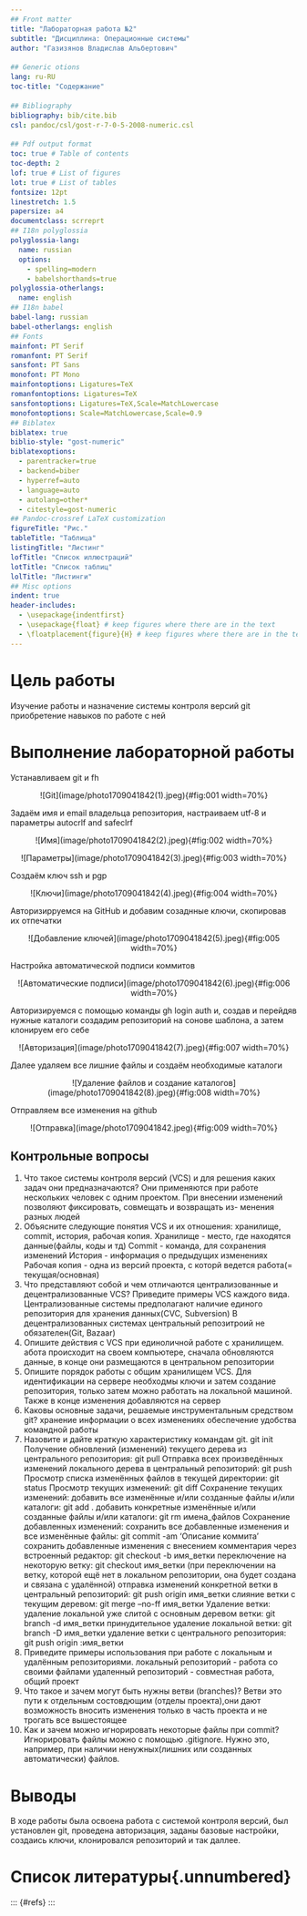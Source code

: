 ```yaml
---
## Front matter
title: "Лабораторная работа №2"
subtitle: "Дисциплина: Операционные системы"
author: "Газизянов Владислав Альбертович"

## Generic otions
lang: ru-RU
toc-title: "Содержание"

## Bibliography
bibliography: bib/cite.bib
csl: pandoc/csl/gost-r-7-0-5-2008-numeric.csl

## Pdf output format
toc: true # Table of contents
toc-depth: 2
lof: true # List of figures
lot: true # List of tables
fontsize: 12pt
linestretch: 1.5
papersize: a4
documentclass: scrreprt
## I18n polyglossia
polyglossia-lang:
  name: russian
  options:
	- spelling=modern
	- babelshorthands=true
polyglossia-otherlangs:
  name: english
## I18n babel
babel-lang: russian
babel-otherlangs: english
## Fonts
mainfont: PT Serif
romanfont: PT Serif
sansfont: PT Sans
monofont: PT Mono
mainfontoptions: Ligatures=TeX
romanfontoptions: Ligatures=TeX
sansfontoptions: Ligatures=TeX,Scale=MatchLowercase
monofontoptions: Scale=MatchLowercase,Scale=0.9
## Biblatex
biblatex: true
biblio-style: "gost-numeric"
biblatexoptions:
  - parentracker=true
  - backend=biber
  - hyperref=auto
  - language=auto
  - autolang=other*
  - citestyle=gost-numeric
## Pandoc-crossref LaTeX customization
figureTitle: "Рис."
tableTitle: "Таблица"
listingTitle: "Листинг"
lofTitle: "Список иллюстраций"
lotTitle: "Список таблиц"
lolTitle: "Листинги"
## Misc options
indent: true
header-includes:
  - \usepackage{indentfirst}
  - \usepackage{float} # keep figures where there are in the text
  - \floatplacement{figure}{H} # keep figures where there are in the text
---
```


# Цель работы

Изучение работы и назначение системы контроля версий git приобретение навыков по работе с ней

# Выполнение лабораторной работы
Устанавливаем git и fh
<p align="center">![Git](image/photo1709041842(1).jpeg){#fig:001 width=70%}</p>

Задаём имя и email владельца репозитория, настраиваем utf-8 и параметры autocrlf and safeclrf
<p align="center">![Имя](image/photo1709041842(2).jpeg){#fig:002 width=70%}</p>
<p align="center">![Параметры](image/photo1709041842(3).jpeg){#fig:003 width=70%}</p>

Создаём ключ ssh и  pgp
<p align="center">![Ключи](image/photo1709041842(4).jpeg){#fig:004 width=70%}</p>

Авторизирруемся на GitHub  и добавим созаднные ключи, скопировав их отпечатки
<p align="center">![Добавление ключей](image/photo1709041842(5).jpeg){#fig:005 width=70%}</p>

Настройка автоматической подписи коммитов
<p align="center">![Автоматические подписи](image/photo1709041842(6).jpeg){#fig:006 width=70%}</p>

Авторизируемся с помощью команды gh login auth и, создав и перейдяв нужные каталоги создадим репозиторий на сонове шаблона, а затем клонируем его себе
<p align="center">![Авторизация](image/photo1709041842(7).jpeg){#fig:007 width=70%}</p>

Далее удаляем все лишние файлы и создаём необходимые каталоги
<p align="center">![Удаление файлов и создание каталогов](image/photo1709041842(8).jpeg){#fig:008 width=70%}</p>

Отправляем все изменения на github
<p align="center">![Отправка](image/photo1709041842.jpeg){#fig:009 width=70%}</p>

## Контрольные вопросы


1.    Что такое системы контроля версий (VCS) и для решения каких задач они предназначаются?
Они применяются при работе нескольких человек с одним проектом. При
внесении изменений позволяют фиксировать, совмещать и возвращать из-
менения разных людей
2.    Объясните следующие понятия VCS и их отношения: хранилище, commit, история, рабочая копия.
Хранилище - место, где находятся данные(файлы,
коды и тд) Commit - команда, для сохранения изменений История - информация о предыдущих изменениях Рабочая копия - одна из версий проекта,
с которй ведется работа(= текущая/основная)
3.   Что представляют собой и чем отличаются централизованные и децентрализованные VCS? Приведите примеры VCS каждого вида.
Централизованные системы предполагают наличие единого репозитория
для хранения данных(CVC, Subversion)
В децентрализованных системах центральный репозитроий не обязателен(Git, Bazaar)
4.    Опишите действия с VCS при единоличной работе с хранилищем.
абота
происходит на своем компьютере, сначала обновляются данные, в конце они размещаются в центральном репозитории
5.    Опишите порядок работы с общим хранилищем VCS.
Для идентификации на сервере необходмы ключи и затем создание репозитория, только затем можно работать на локальной машиной. Также в конце изменения добавляются на сервер
6.    Каковы основные задачи, решаемые инструментальным средством git?
хранение информации о всех изменениях
 обеспечение удобства командной работы
7.    Назовите и дайте краткую характеристику командам git.
git init Получение обновлений (изменений) текущего дерева из центрального
репозитория:
git pull Отправка всех произведённых изменений локального дерева в центральный репозиторий:
git push Просмотр списка изменённых файлов в текущей директории:
git status Просмотр текущих изменений:
git diff Сохранение текущих изменений:
добавить все изменённые и/или созданные файлы и/или каталоги:
git add . добавить конкретные изменённые и/или созданные файлы и/или каталоги:
git rm имена_файлов Сохранение добавленных изменений:
сохранить все добавленные изменения и все изменённые файлы:
git commit -am ‘Описание коммита’ сохранить добавленные изменения с внесением комментария через встроенный редактор:
git checkout -b имя_ветки переключение на некоторую ветку:
git checkout имя_ветки (при переключении на ветку, которой ещё нет в локальном репозитории, она будет создана и связана с удалённой) отправка изменений конкретной ветки в центральный репозиторий:
git push origin имя_ветки слияние ветки с текущим деревом:
git merge –no-ff имя_ветки Удаление ветки:
удаление локальной уже слитой с основным деревом ветки:
git branch -d имя_ветки принудительное удаление локальной ветки:
git branch -D имя_ветки удаление ветки с центрального репозитория:
git push origin :имя_ветки
8.    Приведите примеры использования при работе с локальным и удалённым репозиториями.
локальный репозиторий - работа со своими файлами удаленный репозиторий - совместная работа, общий проект
9.    Что такое и зачем могут быть нужны ветви (branches)?
 Ветви это пути к отдельным состовдющим (отделы проекта),они дают возможность вносить изменения только в часть проекта и не трогать все вышестоящее
10.    Как и зачем можно игнорировать некоторые файлы при commit?
Игнорировать файлы можно с помощью .gitignore. Нужно это, например, при наличии ненужных(лишних или созданных автоматически) файлов.

# Выводы

В ходе работы была освоена работа с системой контроля версий, был установлен git, проведена авторизация, заданы базовые настройки, создаись ключи, клонировался репозиторий и так даллее.

# Список литературы{.unnumbered}

::: {#refs}
:::
